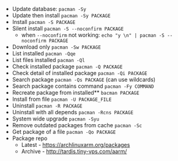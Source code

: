 - Update database: `pacman -Sy`
- Update then install `pacman -Sy PACKAGE`
- Install `pacman -S PACKAGE`
- Silent install `pacman -S --noconfirm PACKAGE`
	- when `--noconfirm` not working: `echo "y \n" | pacman -S --noconfirm PACKAGE`
- Download only `pacman -Sw PACKAGE`
- List installed `pacman -Qqe`
- List files installed `pacman -Ql`
- Check installed package `pacman -Q PACKAGE`
- Check detail of installed package `pacman -Qi PACKAGE`
- Search package `pacman -Qs PACKAGE` (can use wildcards)
- Search package contains command `pacman -Fy COMMAND`
- Recreate package from installed**  `bacman PACKAGE`
- Install from file `pacman -U PACKAGE_FILE`
- Uninstall `pacman -R PACKAGE`
- Uninstall with all depends `pacman -Rcns PACKAGE`
- System wide upgrade `pacman -Syu`
- Remove outdated packages from cache `pacman -Sc`
- Get package of a file `pacman -Qo PACKAGE`
- Package repo 
	- Latest - https://archlinuxarm.org/packages  
	- Archive - http://tardis.tiny-vps.com/aarm/  
